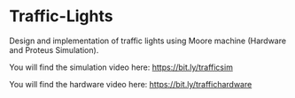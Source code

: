 <h1 align="center">

# Traffic-Lights
Design and implementation of traffic lights using Moore machine (Hardware and Proteus Simulation).

You will find the simulation video here: https://bit.ly/trafficsim

You will find the hardware video here: https://bit.ly/traffichardware

</h1>

